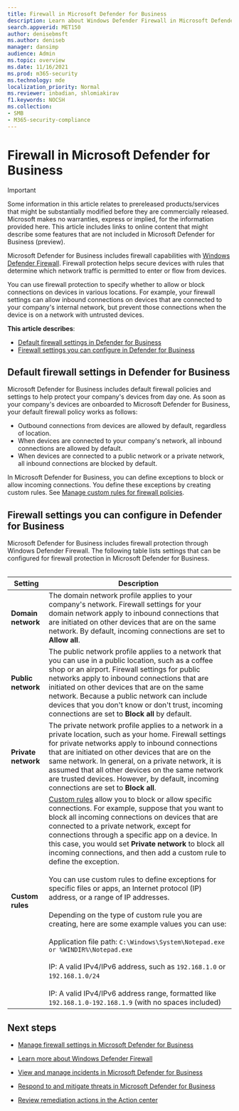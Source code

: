 ```yaml
---
title: Firewall in Microsoft Defender for Business
description: Learn about Windows Defender Firewall in Microsoft Defender for Business, including configuration settings
search.appverid: MET150
author: denisebmsft
ms.author: deniseb
manager: dansimp 
audience: Admin
ms.topic: overview
ms.date: 11/16/2021
ms.prod: m365-security
ms.technology: mde
localization_priority: Normal
ms.reviewer: inbadian, shlomiakirav
f1.keywords: NOCSH 
ms.collection: 
- SMB
- M365-security-compliance
---
```


# Firewall in Microsoft Defender for Business

> [!IMPORTANT]
> Some information in this article relates to prereleased products/services that might be substantially modified before they are commercially released. Microsoft makes no warranties, express or implied, for the information provided here. This article includes links to online content that might describe some features that are not included in Microsoft Defender for Business (preview).

Microsoft Defender for Business includes firewall capabilities with [Windows Defender Firewall](/windows/security/threat-protection/windows-firewall/windows-firewall-with-advanced-security). Firewall protection helps secure devices with rules that determine which network traffic is permitted to enter or flow from devices. 

You can use firewall protection to specify whether to allow or block connections on devices in various locations. For example, your firewall settings can allow inbound connections on devices that are connected to your company's internal network, but prevent those connections when the device is on a network with untrusted devices.

**This article describes**:

- [Default firewall settings in Defender for Business](#default-firewall-settings-in-defender-for-business)
- [Firewall settings you can configure in Defender for Business](#firewall-settings-you-can-configure-in-defender-for-business)

## Default firewall settings in Defender for Business

Microsoft Defender for Business includes default firewall policies and settings to help protect your company's devices from day one. As soon as your company's devices are onboarded to Microsoft Defender for Business, your default firewall policy works as follows:

- Outbound connections from devices are allowed by default, regardless of location.
- When devices are connected to your company's network, all inbound connections are allowed by default.
- When devices are connected to a public network or a private network, all inbound connections are blocked by default.

In Microsoft Defender for Business, you can define exceptions to block or allow incoming connections. You define these exceptions by creating custom rules. See [Manage custom rules for firewall policies](mdb-custom-rules-firewall.md).

## Firewall settings you can configure in Defender for Business

Microsoft Defender for Business includes firewall protection through Windows Defender Firewall. The following table lists settings that can be configured for firewall protection in Microsoft Defender for Business. <br/><br/>

| Setting | Description |
|--|--|
| **Domain network** | The domain network profile applies to your company's network. Firewall settings for your domain network apply to inbound connections that are initiated on other devices that are on the same network. By default, incoming connections are set to **Allow all**.  |
| **Public network** | The public network profile applies to a network that you can use in a public location, such as a coffee shop or an airport. Firewall settings for public networks apply to inbound connections that are initiated on other devices that are on the same network. Because a public network can include devices that you don't know or don't trust, incoming connections are set to **Block all** by default.  |
| **Private network** | The private network profile applies to a network in a private location, such as your home. Firewall settings for private networks apply to inbound connections that are initiated on other devices that are on the same network. In general, on a private network, it is assumed that all other devices on the same network are trusted devices. However, by default, incoming connections are set to **Block all**. |
| **Custom rules** | [Custom rules](mdb-custom-rules-firewall.md) allow you to block or allow specific connections. For example, suppose that you want to block all incoming connections on devices that are connected to a private network, except for connections through a specific app on a device. In this case, you would set **Private network** to block all incoming connections, and then add a custom rule to define the exception. <br/><br/>You can use custom rules to define exceptions for specific files or apps, an Internet protocol (IP) address, or a range of IP addresses. <br/><br/>Depending on the type of custom rule you are creating, here are some example values you can use: <br/><br/>Application file path: `C:\Windows\System\Notepad.exe or %WINDIR%\Notepad.exe` <br/><br/>IP: A valid IPv4/IPv6 address, such as `192.168.1.0` or `192.168.1.0/24` ​<br/><br/>IP: A valid IPv4/IPv6 address range, formatted like `192.168.1.0-192.168.1.9` (with no spaces included) |

## Next steps

- [Manage firewall settings in Microsoft Defender for Business](mdb-custom-rules-firewall.md)

- [Learn more about Windows Defender Firewall](/windows/security/threat-protection/windows-firewall/windows-firewall-with-advanced-security)

- [View and manage incidents in Microsoft Defender for Business](mdb-view-manage-incidents.md)

- [Respond to and mitigate threats in Microsoft Defender for Business](mdb-respond-mitigate-threats.md)

- [Review remediation actions in the Action center](mdb-review-remediation-actions.md)
